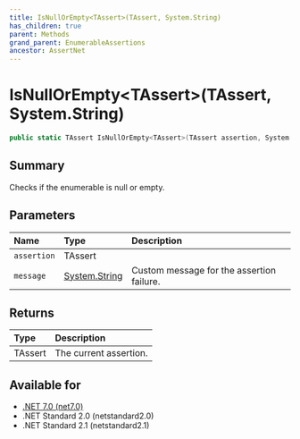 ```yaml
---
title: IsNullOrEmpty<TAssert>(TAssert, System.String)
has_children: true
parent: Methods
grand_parent: EnumerableAssertions
ancestor: AssertNet
---
```

# IsNullOrEmpty&lt;TAssert&gt;(TAssert, System.String)

```csharp
public static TAssert IsNullOrEmpty<TAssert>(TAssert assertion, System.String message);
```

## Summary
Checks if the enumerable is null or empty.

## Parameters
|Name|Type|Description|
|:-|:-|:-|
|`assertion`|TAssert||
|`message`|[System.String](https://learn.microsoft.com/en-us/dotnet/api/system.string)|Custom message for the assertion failure.|

## Returns
|Type|Description|
|:-|:-|
|TAssert|The current assertion.|

## Available for
- [.NET 7.0 (net7.0)](https://versionsof.net/core/7.0/)
- .NET Standard 2.0 (netstandard2.0)
- .NET Standard 2.1 (netstandard2.1)
